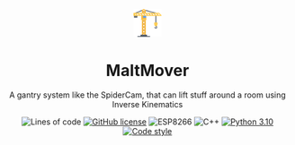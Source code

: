 <p align="center">
  <img src="https://github.com/MaltMover/maltmover/blob/main/Server/images/crane.png" style="width: 10%" alt="maltmover"/>
</p>

<h1 align="center">MaltMover</h1>
<p align="center"> A gantry system like the SpiderCam, that can lift stuff around a room using Inverse Kinematics</p>

<p align="center">
  <img alt="Lines of code" src="https://img.shields.io/tokei/lines/github/MaltMover/maltmover?color=red">
  <a href="https://github.com/MaltMover/maltmover/blob/main/LICENSE"><img alt="GitHub license" src="https://img.shields.io/github/license/MaltMover/maltmover"></a>
  <img alt="ESP8266" src="https://img.shields.io/badge/MicroController-ESP8266-rgb(255,%20215,%200)">
  <img alt="C++" src="https://img.shields.io/badge/-C%2B%2B-rgb(219,%2055,%20203)">
  <a href="https://python.org"><img alt="Python 3.10" src="https://img.shields.io/badge/python-3.10-blue"></a>
  <a href="https://github.com/psf/black"><img alt="Code style" src="https://img.shields.io/badge/code%20style-black-black"></a>
</p>

